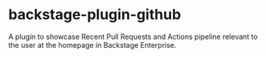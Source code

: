 # backstage-plugin-github
A plugin to showcase Recent Pull Requests and Actions pipeline relevant to the user at the homepage in Backstage Enterprise.
